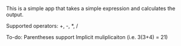 This is a simple app that takes a simple expression and calculates the output. 

Supported operators:
+, -, *, /

To-do:
Parentheses support
Implicit muliplicaiton (i.e. 3(3+4) = 21)


